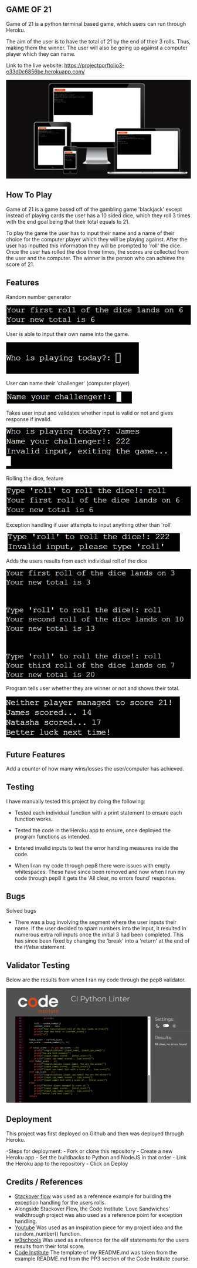 ## GAME OF 21

Game of 21 is a python terminal based game, which users can run through Heroku.

The aim of the user is to have the total of 21 by the end of their 3 rolls. Thus, making them the winner. The user will also be going up against a computer player which they can name.

Link to the live website:
    https://projectporftolio3-e33d0c6856be.herokuapp.com/

![Image of the live site deployed on Heroku](assets/docs/image-of-live-site.PNG)

## How To Play

Game of 21 is a game based off of the gambling game 'blackjack' except instead of playing cards the user has a 10 sided dice, which they roll 3 times with the end goal being that 
their total equals to 21. 

To play the game the user has to input their name and a name of their choice for the computer
player which they will be playing against. After the user has inputted this information they will be prompted to 'roll' the dice. Once the user has rolled the dice three times, the scores are collected from the user and the computer. The winner is the person who can achieve the score of 21. 

## Features

Random number generator

![Image of random number being generated](assets/docs/random-num.PNG)

User is able to input their own name into the game.

![Image of the prompt for user to input their name](assets/docs/image-player-name.PNG)

User can name their 'challenger' (computer player)

![Image of the prompt for the user to input a name for their 'challenger'](assets/docs/image-computer-name.PNG)

Takes user input and validates whether input is valid or not and gives response if invalid.

![Image of invalid name input](assets/docs/image-invalid-input.PNG)

Rolling the dice, feature

![Image of the dice once rolled](assets/docs/image-of-roll.PNG)

Exception handling if user attempts to input anything other than 'roll'

![Image of the outcome of an invalid attempt at rolling the dice](assets/docs/image-invalid-roll.PNG)

Adds the users results from each individual roll of the dice

![Image of the total number from the users 3 rolls](assets/docs/image-total-amount.PNG)

Program tells user whether they are winner or not and shows their total.

![Image of the results from the users rolls and the computers score](assets/docs/image-outcome.PNG)

## Future Features

Add a counter of how many wins/losses the user/computer has achieved.

## Testing

I have manually tested this project by doing the following:

- Tested each individual function with a print statement to ensure each function works.

- Tested the code in the Heroku app to ensure, once deployed the program functions as intended.

- Entered invalid inputs to test the error handling measures inside the code.

- When I ran my code through pep8 there were issues with empty whitespaces. These have since been removed and now when I run my code through pep8 it gets the 'All clear, no errors found' response. 



## Bugs

Solved bugs

- There was a bug involving the segment where the user inputs their name.
If the user decided to spam numbers into the input, it resulted in numerous
extra roll inputs once the initial 3 had been completed. This has since been
fixed by changing the 'break' into a 'return' at the end of the if/else statement.

## Validator Testing

Below are the results from when I ran my code through the pep8 validator.

![Image of results from pep8](assets/docs/pep8-results.PNG)    

## Deployment

This project was first deployed on Github and then was deployed through Heroku.

-Steps for deployment:
    - Fork or clone this repository
    - Create a new Heroku app
    - Set the buildbacks to Python and NodeJS in that order
    - Link the Heroku app to the repository
    - Click on Deploy



## Credits / References

- [Stackover flow](https://stackoverflow.com/questions/2052390/manually-raising-throwing-an-exception-in-python/24065533#24065533) was used as a reference example for building the exception handling for the users rolls.
- Alongside Stackover Flow, the Code Institute 'Love Sandwiches' walkthrough project was also used as a reference point for exception handling.
- [Youtube](https://www.youtube.com/watch?v=21FnnGKSRZo) Was used as an inspiration piece for 
my project idea and the random_number() function.
- [w3schools](https://www.w3schools.com/python/ref_keyword_elif.asp) Was used as a reference for the elif statements for the users results from their total score. 
- [Code Institute](https://codeinstitute.net/) The template of my README.md was taken from the example README.md from the PP3 section of the Code Institute course.